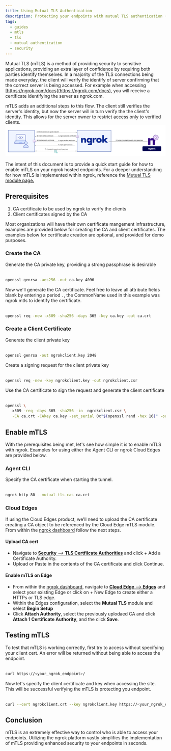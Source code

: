 ```yaml
---
title: Using Mutual TLS Authentication
description: Protecting your endpoints with mutual TLS authentication (mTLS)
tags:
  - guides
  - mtls
  - tls
  - mutual authentication
  - security
---
```


Mutual TLS (mTLS) is a method of providing security to sensitive applications, providing an extra layer of confidence by requiring both parties identify themselves.  In a majority of the TLS connections being made everyday, the client will verify the identify of server confirming that the correct server is being accessed.  For example when accessing [https://ngrok.com/docs](https://ngrok.com/docs), you will receive a certificate identifying the server as ngrok.com.  

mTLS adds an additional steps to this flow.  The client still verifies the server's identity, but now the server will in turn verify the the client's identity.  This allows for the server owner to restrict access only to verified clients.
![](img/mtls-diag.png)

The intent of this document is to provide a quick start guide for how to enable mTLS on your ngrok hosted endpoints.  For a deeper understanding for how mTLS is implemented within ngrok, reference the [Mutual TLS module page.](https://ngrok.com/docs/cloud-edge/modules/mutual-tls/)


## **Prerequisites**

1. CA certificate to be used by ngrok to verify the clients
2. Client certificates signed by the CA

Most organizations will have their own certificate mangement infrastructure, examples are provided below for creating the CA and client certificates.  The examples below for certificate creation are optional, and provided for demo purposes.

### Create the CA

Generate the CA private key, providing a strong passphrase is desirable<br></br>
```bash
openssl genrsa -aes256 -out ca.key 4096
```


Now we'll generate the CA certificate.  Feel free to leave all attribute fields blank by entering a period `.`, the CommonName used in this example was ngrok.mtls to identify the certificate.<br></br>
```bash
openssl req -new -x509 -sha256 -days 365 -key ca.key -out ca.crt
```

### Create a Client Certificate

Generate the client private key<br></br>
```bash
openssl genrsa -out ngrokclient.key 2048
```

Create a signing request for the client private key<br></br>
```bash
openssl req -new -key ngrokclient.key -out ngrokclient.csr
```

Use the CA certificate to sign the request and generate the client certificate<br></br>
```bash
openssl \
   x509 -req -days 365 -sha256 -in  ngrokclient.csr \
   -CA ca.crt -CAkey ca.key -set_serial 0x"$(openssl rand -hex 16)" -out ngrokclient.crt
```


## **Enable mTLS**
With the prerequisites being met, let's see how simple it is to enable mTLS with ngrok.  Examples for using either the Agent CLI or ngrok Cloud Edges are provided below.

### Agent CLI
Specify the CA certificate when starting the tunnel.<br></br>
```bash 
ngrok http 80 --mutual-tls-cas ca.crt
```


### Cloud Edges
If using the Cloud Edges product, we'll need to upload the CA certificate creating a CA object to be referenced by the Cloud Edge mTLS module.
From within the [ngrok dashboard](https://dashboard.ngrok.com) follow the next steps.

#### Upload CA cert ####

* Navigate to [**Security** --> **TLS Certfiicate Authorities**](https://dashboard.ngrok.com/security/tls/cert-authorities) and click + Add a Certificate Authority.
* Upload or Paste in the contents of the CA certificate and click Continue.

#### Enable mTLS on Edge ####

* From within the [ngrok dashboard](https://dashboard.ngrok.com), navigate to [**Cloud Edge** --> **Edges**](https://dashboard.ngrok.com/cloud-edge/edges) and select your existing Edge or click on + New Edge to create either a HTTPs or TLS edge.
* Within the Edges configuration, select the **Mutual TLS** module and select **Begin Setup**
* Click **Attach Authority**, select the previously uplodaed CA and click **Attach 1 Certificate Authority**, and the click **Save**.


## **Testing mTLS**
To test that mTLS is working correctly, first try to access without specifying your client cert.  An error will be returned without being able to access the endpoint.<br></br>
```bash
curl https://<your_ngrok_endpoint>/
```

Now let's specify the client certificate and key when accessing the site.  This will be successful verifying the mTLS is protecting you endpoint.<br></br>
```bash
curl --cert ngrokclient.crt --key ngrokclient.key https://<your_ngrok_endpoint>/
```



## **Conclusion**

mTLS is an extremely effective way to control who is able to access your endpoints.  Utilizing the ngrok platform vastly simplifies the implementation of mTLS providing enhanced security to your endpoints in seconds.